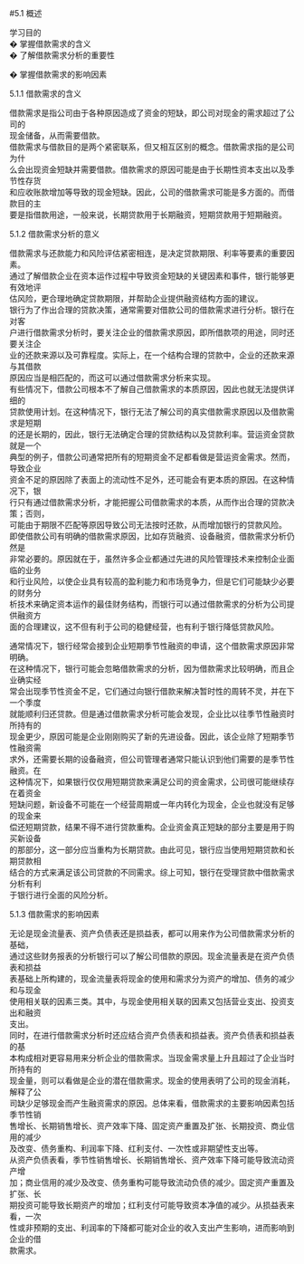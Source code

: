 #5.1 概述
<p>学习目的 <br />
�   掌握借款需求的含义 <br />
�   了解借款需求分析的重要性 </p>
    <p>�   掌握借款需求的影响因素</p>
    <p>5.1.1 借款需求的含义</p>
    <p>借款需求是指公司由于各种原因造成了资金的短缺，即公司对现金的需求超过了公司的 <br />
      现金储备，从而需要借款。 <br />
借款需求与借款目的是两个紧密联系，但又相互区别的概念。借款需求指的是公司为什 <br />
么会出现资金短缺并需要借款。借款需求的原因可能是由于长期性资本支出以及季节性存货 <br />
和应收账款增加等导致的现金短缺。因此，公司的借款需求可能是多方面的。而借款目的主 <br />
要是指借款用途，一般来说，长期贷款用于长期融资，短期贷款用于短期融资。</p>
    <p>5.1.2 借款需求分析的意义</p>
    <p>借款需求与还款能力和风险评估紧密相连，是决定贷款期限、利率等要素的重要因素。 <br />
      通过了解借款企业在资本运作过程中导致资金短缺的关键因素和事件，银行能够更有效地评 <br />
      估风险，更合理地确定贷款期限，并帮助企业提供融资结构方面的建议。 <br />
银行为了作出合理的贷款决策，通常需要对借款公司的借款需求进行分析。银行在对客 <br />
户进行借款需求分析时，要关注企业的借款需求原因，即所借款项的用途，同时还要关注企 <br />
业的还款来源以及可靠程度。实际上，在一个结构合理的贷款中，企业的还款来源与其借款 <br />
原因应当是相匹配的，而这可以通过借款需求分析来实现。 <br />
有些情况下，借款公司根本不了解自己借款需求的本质原因，因此也就无法提供详细的 <br />
贷款使用计划。在这种情况下，银行无法了解公司的真实借款需求原因以及借款需求是短期 <br />
的还是长期的，因此，银行无法确定合理的贷款结构以及贷款利率。营运资金贷款就是一个 <br />
典型的例子，借款公司通常把所有的短期资金不足都看做是营运资金需求。然而，导致企业 <br />
资金不足的原因除了表面上的流动性不足外，还可能会有更本质的原因。在这种情况下，银 <br />
行只有通过借款需求分析，才能把握公司借款需求的本质，从而作出合理的贷款决策；否则， <br />
可能由于期限不匹配等原因导致公司无法按时还款，从而增加银行的贷款风险。 <br />
即使借款公司有明确的借款需求原因，比如存货融资、设备融资，借款需求分析仍然是 <br />
非常必要的。原因就在于，虽然许多企业都通过先进的风险管理技术来控制企业面临的业务 <br />
和行业风险，以使企业具有较高的盈利能力和市场竞争力，但是它们可能缺少必要的财务分 <br />
析技术来确定资本运作的最佳财务结构，而银行可以通过借款需求的分析为公司提供融资方 <br />
面的合理建议，这不但有利于公司的稳健经营，也有利于银行降低贷款风险。</p>
    <p>通常情况下，银行经常会接到企业短期季节性融资的申请，这个借款需求原因非常明确。 <br />
      在这种情况下，银行可能会忽略借款需求的分析，因为借款需求比较明确，而且企业确实经 <br />
      常会出现季节性资金不足，它们通过向银行借款来解决暂时性的周转不灵，并在下一个季度 <br />
      就能顺利归还贷款。但是通过借款需求分析可能会发现，企业比以往季节性融资时所持有的 <br />
      现金更少，原因可能是企业刚刚购买了新的先进设备。因此，该企业除了短期季节性融资需 <br />
      求外，还需要长期的设备融资，但公司管理者通常只能认识到他们需要的是季节性融资。在 <br />
      这种情况下，如果银行仅仅用短期贷款来满足公司的资金需求，公司很可能继续存在着资金 <br />
      短缺问题，新设备不可能在一个经营周期或一年内转化为现金，企业也就没有足够的现金来 <br />
      偿还短期贷款，结果不得不进行贷款重构。企业资金真正短缺的部分主要是用于购买新设备 <br />
      的那部分，这一部分应当重构为长期贷款。由此可见，银行应当使用短期贷款和长期贷款相 <br />
      结合的方式来满足该公司贷款的不同需求。综上可知，银行在受理贷款中借款需求分析有利 <br />
    于银行进行全面的风险分析。 </p>
    <p>5.1.3 借款需求的影响因素</p>
    <p>无论是现金流量表、资产负债表还是损益表，都可以用来作为公司借款需求分析的基础， <br />
      通过这些财务报表的分析银行可以了解公司借款的原因。现金流量表是在资产负债表和损益 <br />
      表基础上所构建的，现金流量表将现金的使用和需求分为资产的增加、债务的减少和与现金 <br />
      使用相关联的因素三类。其中，与现金使用相关联的因素又包括营业支出、投资支出和融资 <br />
      支出。 <br />
同时，在进行借款需求分析时还应结合资产负债表和损益表。资产负债表和损益表的基 <br />
本构成相对更容易用来分析企业的借款需求。当现金需求量上升且超过了企业当时所持有的 <br />
现金量，则可以看做是企业的潜在借款需求。现金的使用表明了公司的现金消耗，解释了公 <br />
司缺少足够现金而产生融资需求的原因。总体来看，借款需求的主要影响因素包括季节性销 <br />
售增长、长期销售增长、资产效率下降、固定资产重置及扩张、长期投资、商业信用的减少 <br />
及改变、债务重构、利润率下降、红利支付、一次性或非期望性支出等。 <br />
从资产负债表看，季节性销售增长、长期销售增长、资产效率下降可能导致流动资产增 <br />
加；商业信用的减少及改变、债务重构可能导致流动负债的减少。固定资产重置及扩张、长 <br />
期投资可能导致长期资产的增加；红利支付可能导致资本净值的减少。从损益表来看，一次 <br />
性或非预期的支出、利润率的下降都可能对企业的收入支出产生影响，进而影响到企业的借 <br />
款需求。 </p>